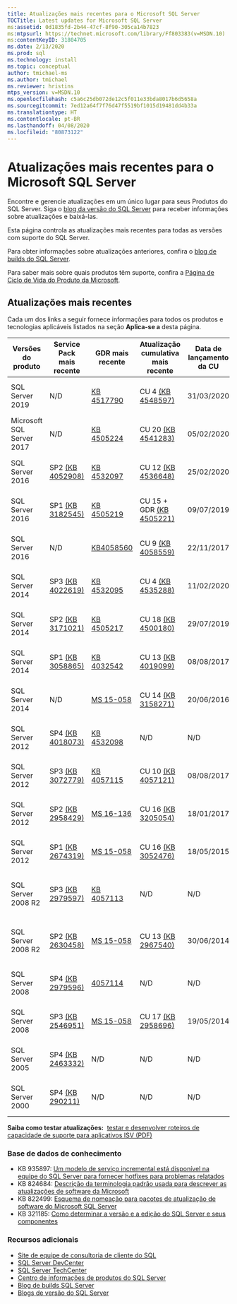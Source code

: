 ```yaml
---
title: Atualizações mais recentes para o Microsoft SQL Server
TOCTitle: Latest updates for Microsoft SQL Server
ms:assetid: 0d1835fd-2b44-47cf-8f90-305ca14b7823
ms:mtpsurl: https://technet.microsoft.com/library/Ff803383(v=MSDN.10)
ms:contentKeyID: 31804705
ms.date: 2/13/2020
ms.prod: sql
ms.technology: install
ms.topic: conceptual
author: tmichael-ms
ms.author: tmichael
ms.reviewer: hristins
mtps_version: v=MSDN.10
ms.openlocfilehash: c5a6c25db072de12c5f011e33bda8017b6d5658a
ms.sourcegitcommit: 7ed12a64f7f76d47f5519bf1015d19481dd4b33a
ms.translationtype: HT
ms.contentlocale: pt-BR
ms.lasthandoff: 04/08/2020
ms.locfileid: "80873122"
---
```

# <a name="latest-updates-for-microsoft-sql-server"></a>Atualizações mais recentes para o Microsoft SQL Server

Encontre e gerencie atualizações em um único lugar para seus Produtos do SQL Server. Siga o [blog da versão do SQL Server](https://aka.ms/sqlreleases) para receber informações sobre atualizações e baixá-las.

Esta página controla as atualizações mais recentes para todas as versões com suporte do SQL Server. 

Para obter informações sobre atualizações anteriores, confira o [blog de builds do SQL Server](https://sqlserverbuilds.blogspot.com/). 

Para saber mais sobre quais produtos têm suporte, confira a [Página de Ciclo de Vida do Produto da Microsoft](https://support.microsoft.com/lifecycle/). 

## <a name="latest-updates"></a>Atualizações mais recentes

Cada um dos links a seguir fornece informações para todos os produtos e tecnologias aplicáveis listados na seção **Aplica-se a** desta página.

|Versões do produto   | Service Pack mais recente |  GDR mais recente | Atualização cumulativa mais recente | Data de lançamento da CU | Orientação geral  |
|--|--|--|--|--|--|
|SQL Server 2019|N/D|[KB 4517790](https://support.microsoft.com/help/4517790)|CU 4 [(KB 4548597)](https://support.microsoft.com/help/4548597)|31/03/2020|[Instalação do SQL Server 2019](https://docs.microsoft.com/sql/database-engine/install-windows/installation-for-sql-server)|
|Microsoft SQL Server 2017|N/D|[KB 4505224](https://support.microsoft.com/help/4505224)|CU 20 [(KB 4541283)](https://support.microsoft.com/help/4541283)|05/02/2020|[Instalação do SQL Server 2017](https://docs.microsoft.com/sql/database-engine/install-windows/installation-for-sql-server)|
|SQL Server 2016|SP2 [(KB 4052908)](https://support.microsoft.com/help/4052908)|[KB 4532097](https://support.microsoft.com/help/4532097)|CU 12 [(KB 4536648)](https://support.microsoft.com/kb/4536648)|25/02/2020|[Instalação do SQL Server 2016](https://technet.microsoft.com/library/bb500469.aspx)|
|SQL Server 2016|SP1 [(KB 3182545)](https://support.microsoft.com/help/3182545/sql-server-2016-service-pack-1-release-information)|[KB 4505219](https://support.microsoft.com/help/4505219)|CU 15 + GDR [(KB 4505221)](https://support.microsoft.com/help/4505221)|09/07/2019|[Instalação do SQL Server 2016](https://technet.microsoft.com/library/bb500469.aspx)|
|SQL Server 2016|N/D|[KB4058560](https://support.microsoft.com/help/4058560)|CU 9 [(KB 4058559)](https://support.microsoft.com/help/4058559)|22/11/2017|[Instalação do SQL Server 2016](https://technet.microsoft.com/library/bb500469.aspx)|
|SQL Server 2014|SP3 [(KB 4022619)](https://support.microsoft.com/kb/4022619)|[KB 4532095](https://support.microsoft.com/help/4532095)|CU 4 [(KB 4535288)](https://support.microsoft.com/kb/4535288)|11/02/2020|[Instalação do SQL Server 2014](https://technet.microsoft.com/library/cc281837(v=sql.120).aspx)|
|SQL Server 2014|SP2 [(KB 3171021)](https://support.microsoft.com/kb/3171021)|[KB 4505217](https://support.microsoft.com/help/4505217)|CU 18 [(KB 4500180)](https://support.microsoft.com/kb/4500180)|29/07/2019|[Instalação do SQL Server 2014](https://technet.microsoft.com/library/cc281837(v=sql.120).aspx)|
|SQL Server 2014|SP1 [(KB 3058865)](https://support.microsoft.com/kb/3058865)|[KB 4032542](https://support.microsoft.com/help/4032542/description-of-the-security-update-for-sql-server-2014-service-pack-1) |CU 13 [(KB 4019099)](https://support.microsoft.com/help/4019099)|08/08/2017|[Instalação do SQL Server 2014](https://technet.microsoft.com/library/cc281837(v=sql.120).aspx)|
|SQL Server 2014|N/D|[MS 15-058](https://technet.microsoft.com/library/security/ms15-058.aspx)|CU 14 [(KB 3158271)](https://support.microsoft.com/kb/3158271)|20/06/2016|[Instalação do SQL Server 2014](https://technet.microsoft.com/library/cc281837(v=sql.120).aspx)|
|SQL Server 2012|SP4 [(KB 4018073)](https://support.microsoft.com/help/4018073/sql-server-2012-service-pack-4-release-information)  |[KB 4532098](https://support.microsoft.com/help/4532098)|N/D|N/D|[Instalação do SQL Server 2012](https://technet.microsoft.com/library/cc281837(v=sql.110).aspx)|
|SQL Server 2012|SP3 [(KB 3072779)](https://support.microsoft.com/help/3072779/sql-server-2012-service-pack-3-release-information)  |[KB 4057115](https://support.microsoft.com/help/4057115)|CU 10 [(KB 4057121)](https://support.microsoft.com/help/4057121)|08/08/2017|[Instalação do SQL Server 2012](https://technet.microsoft.com/library/cc281837(v=sql.110).aspx)|
|SQL Server 2012|SP2 [(KB 2958429)](https://support.microsoft.com/kb/2958429)|[MS 16-136](https://technet.microsoft.com/library/security/ms16-136.aspx)|CU 16 [(KB 3205054)](https://support.microsoft.com/help/3205054/cumulative-update-16-for-sql-server-2012-sp2) |18/01/2017|[Instalação do SQL Server 2012](https://technet.microsoft.com/library/cc281837(v=sql.110).aspx)|
|SQL Server 2012|SP1 [(KB 2674319)](https://support.microsoft.com/kb/2674319)|[MS 15-058](https://technet.microsoft.com/library/security/ms15-058.aspx)|CU 16 [(KB 3052476)](https://support.microsoft.com/kb/3052476)|18/05/2015|[Instalação do SQL Server 2012](https://technet.microsoft.com/library/cc281837(v=sql.110).aspx)|
|SQL Server 2008 R2 |SP3 [(KB 2979597)](https://support.microsoft.com/kb/2979597)|[KB 4057113](https://support.microsoft.com/help/4057113/security-update-for-vulnerabilities-in-sql-server)|N/D|N/D|[Instalação do SQL Server 2008 R2 SP3](https://www.microsoft.com/download/details.aspx?id=44271)|
|SQL Server 2008 R2 |SP2 [(KB 2630458)](https://support.microsoft.com/kb/2630458)|[MS 15-058](https://technet.microsoft.com/library/security/ms15-058.aspx)|CU 13 [(KB 2967540)](https://support.microsoft.com/kb/2967540)|30/06/2014|[Instalação do SQL Server 2008 R2 SP2](https://www.microsoft.com/download/details.aspx?id=30437)|
|SQL Server 2008 |SP4 [(KB 2979596)](https://support.microsoft.com/kb/2979596)|[4057114](https://support.microsoft.com/help/4057114/security-update-for-vulnerabilities-in-sql-server)|N/D|N/D|[Manutenção do SQL Server 2008](https://technet.microsoft.com/library/dd638062(sql.100).aspx)|
|SQL Server 2008|SP3 [(KB 2546951)](https://support.microsoft.com/kb/2546951)|[MS 15-058](https://technet.microsoft.com/library/security/ms15-058.aspx)|CU 17 [(KB 2958696)](https://support.microsoft.com/kb/2958696)|19/05/2014|[Manutenção do SQL Server 2008](https://technet.microsoft.com/library/dd638062(sql.100).aspx)|
|SQL Server 2005 |SP4 [(KB 2463332)](https://support.microsoft.com/kb/2463332)|N/D|N/D|N/D|[Instalação do SQL Server 2005](https://msdn.microsoft.com/library/ms143516(sql.90).aspx)|
|SQL Server 2000|SP4 [(KB 290211)](https://support.microsoft.com/kb/290211)|N/D|N/D|N/D|[Instalação do SQL Server 2000](https://technet.microsoft.com/library/aa197941(sql.80).aspx)|

**Saiba como testar atualizações:**  [testar e desenvolver roteiros de capacidade de suporte para aplicativos ISV (PDF)](https://msdnshared.blob.core.windows.net/media/TNBlogsFS/prod.evol.blogs.technet.com/CommunityServer.Blogs.Components.WeblogFiles/00/00/00/85/48/Files/0827.Testing%20And%20Developing%20Supportability%20Roadmaps%20for%20ISV%20Applications.pdf)

### <a name="knowledge-base"></a>Base de dados de conhecimento

  - KB 935897: [Um modelo de serviço incremental está disponível na equipe do SQL Server para fornecer hotfixes para problemas relatados](https://support.microsoft.com/kb/935897)
  - KB 824684: [Descrição da terminologia padrão usada para descrever as atualizações de software da Microsoft](https://support.microsoft.com/kb/824684)
  - KB 822499: [Esquema de nomeação para pacotes de atualização de software do Microsoft SQL Server](https://support.microsoft.com/kb/822499)
  - KB 321185: [Como determinar a versão e a edição do SQL Server e seus componentes](https://support.microsoft.com/kb/321185)

### <a name="additional-resources"></a>Recursos adicionais

  - [Site de equipe de consultoria de cliente do SQL](https://blogs.msdn.microsoft.com/sqlcat/)
  - [SQL Server DevCenter](https://msdn.microsoft.com/sqlserver/default.aspx)
  - [SQL Server TechCenter](https://technet.microsoft.com/sqlserver/default.aspx)
  - [Centro de informações de produtos do SQL Server](https://www.microsoft.com/sqlserver/default.aspx)
  - [Blog de builds SQL Server](https://sqlserverbuilds.blogspot.com/)
  - [Blogs de versão do SQL Server](https://aka.ms/sqlreleases)

